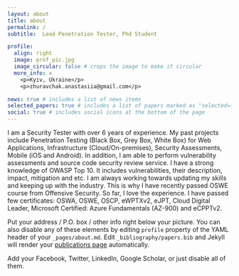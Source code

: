 ```yaml
---
layout: about
title: about
permalink: /
subtitle:  Lead Penetration Tester, Phd Student

profile:
  align: right
  image: prof_pic.jpg
  image_circular: false # crops the image to make it circular
  more_info: >
    <p>Kyiv, Ukraine</p>
    <p>zhuravchak.anastasiia@gmail.com</p>

news: true # includes a list of news items
selected_papers: true # includes a list of papers marked as "selected={true}"
social: true # includes social icons at the bottom of the page
---
```

I am a Security Tester with over 6 years of experience. My past projects include Penetration Testing (Black Box, Grey Box, White Box) for Web Applications, Infrastructure (Cloud/On-premises), Security Assessments, Mobile (iOS and Android). In addition, I am able to perform vulnerability assessments and source code security review service. I have a strong knowledge of OWASP Top 10. It includes vulnerabilities, their description, impact, mitigation and etc. I am always working towards updating my skills and keeping up with the industry. This is why I have recently passed OSWE course from Offensive Security. So far, I love the experience. I have passed few certificates: OSWA, OSWE, OSCP, eWPTXv2, eJPT, Cloud Digital Leader, Microsoft Certified: Azure Fundamentals (AZ-900) and eCPPTv2.

Put your address / P.O. box / other info right below your picture. You can also disable any of these elements by editing `profile` property of the YAML header of your `_pages/about.md`. Edit `_bibliography/papers.bib` and Jekyll will render your [publications page](/al-folio/publications/) automatically.

Add your Facebook, Twitter, LinkedIn, Google Scholar, or just disable all of them.
